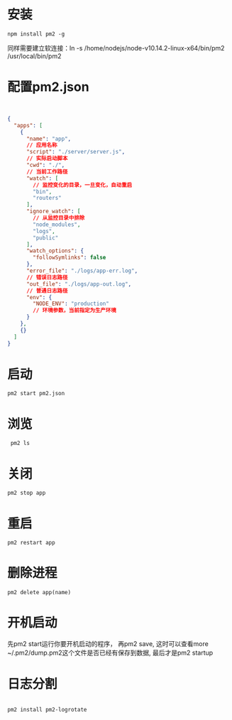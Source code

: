 # 安装
    npm install pm2 -g

同样需要建立软连接：ln -s /home/nodejs/node-v10.14.2-linux-x64/bin/pm2 /usr/local/bin/pm2

# 配置pm2.json

````json


{
  "apps": [
    {
      "name": "app",
      // 应用名称
      "script": "./server/server.js",
      // 实际启动脚本
      "cwd": "./",
      // 当前工作路径
      "watch": [
        // 监控变化的目录，一旦变化，自动重启
        "bin",
        "routers"
      ],
      "ignore_watch": [
        // 从监控目录中排除
        "node_modules",
        "logs",
        "public"
      ],
      "watch_options": {
        "followSymlinks": false
      },
      "error_file": "./logs/app-err.log",
      // 错误日志路径
      "out_file": "./logs/app-out.log",
      // 普通日志路径
      "env": {
        "NODE_ENV": "production"
        // 环境参数，当前指定为生产环境
      }
    },
    {}
  ]
}
````
# 启动
    pm2 start pm2.json
# 浏览
     pm2 ls
# 关闭
    pm2 stop app
# 重启
    pm2 restart app
    
    
# 删除进程
    pm2 delete app(name)

# 开机启动

先pm2 start运行你要开机启动的程序， 再pm2 save, 这时可以查看more ~/.pm2/dump.pm2这个文件是否已经有保存到数据, 最后才是pm2 startup

# 日志分割

```

pm2 install pm2-logrotate

```
